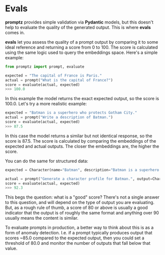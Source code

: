# Evals

**promptz** provides simple validation via **Pydantic** models, but this doesn't help to evaluate the quality of the generated output. This is where **evals** comes in.

**evals** let you assess the quality of a prompt output by comparing it to some ideal reference and returning a score from 0 to 100. The score is calculated using the same logic used to query the embeddings space. Here's a simple example:

```python
from promptz import prompt, evaluate

expected = "The capital of France is Paris."
actual = prompt("What is the capital of France?")
score = evaluate(actual, expected)
>>> 100.0
```

In this example the model returns the exact expected output, so the score is 100.0. Let's try a more realistic example:

```python
expected = "Batman is a superhero who protects Gotham City."
actual = prompt("Write a description of Batman.")
score = evaluate(actual, expected)
>>> 87.5
```

In this case the model returns a similar but not identical response, so the score is 87.5. The score is calculated by comparing the embeddings of the expected and actual outputs. The closer the embeddings are, the higher the score.

You can do the same for structured data:

```python
expected = Character(name="Batman", description="Batman is a superhero who protects Gotham City.", age=32)

actual = prompt("Generate a character profile for Batman.", output=Character)
score = evaluate(actual, expected)
>>> 92.3
```

This begs the question: what is a "good" score? There's not a single answer to this question, and will depend on the type of output you are evaluating. But, as a rough rule of thumb, a score of 80 or above is usually a good indicator that the output is of roughly the same format and anything over 90 usually means the content is similar.

To evaluate prompts in production, a better way to think about this is as a form of anomaly detection. I.e. if a prompt typically produces output that scores ~85.0 compared to the expected output, then you could set a threshold of 80.0 and monitor the number of outputs that fall below that value.